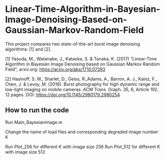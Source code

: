 # Linear-Time-Algorithm-in-Bayesian-Image-Denoising-Based-on-Gaussian-Markov-Random-Field
This project compares two state-of-the-art burst image denoising algorithms: [1] and [2].

[1] Yasuda, M., Watanabe, J., Kataoka, S. & Tanaka, K. (2017) “Linear-Time Algorithm in Bayesian Image Denoising based on Gaussian Markov Random Field”, arxiv.org: https://arxiv.org/abs/1710.07393

[2] Hasinoff, S. W., Sharlet, D., Geiss, R.,Adams, A., Barron, A. J., Kainz, F., Chen, J. & Levoy, M. (2016). Burst photography for high dynamic range and low-light imaging on mobile cameras. ACM Trans. Graph. 35, 6, Article 192, 12 pages. DOI: https://doi.org/10.1145/2980179.2980254

## How to run the code
Run Main_Bayesianimage.m

   Change the name of load files and corresponding degraded image number K

Run Plot_256 for different K with image size 256
Run Plot_512 for different K with image size 512
